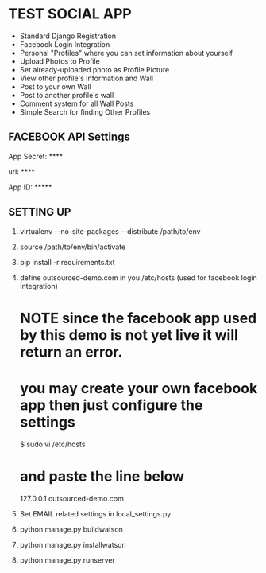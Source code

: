 TEST SOCIAL APP
===


- Standard Django Registration
- Facebook Login Integration
- Personal "Profiles" where you can set information about yourself
- Upload Photos to Profile
- Set already-uploaded photo as Profile Picture
- View other profile's Information and Wall
- Post to your own Wall
- Post to another profile's wall
- Comment system for all Wall Posts
- Simple Search for finding Other Profiles


FACEBOOK API Settings
---

App Secret: ****

url: ****

App ID: *****



SETTING UP
---

1. virtualenv --no-site-packages --distribute /path/to/env

2. source /path/to/env/bin/activate

3. pip install -r requirements.txt

4. define outsourced-demo.com in you /etc/hosts (used for facebook login integration)

    # NOTE since the facebook app used by this demo is not yet live it will return an error.
    # you may create your own facebook app then just configure the settings

    $ sudo vi /etc/hosts
    # and paste the line below
    127.0.0.1 outsourced-demo.com

5. Set EMAIL related settings in local_settings.py 

6. python manage.py buildwatson

7. python manage.py installwatson

8. python manage.py runserver 


